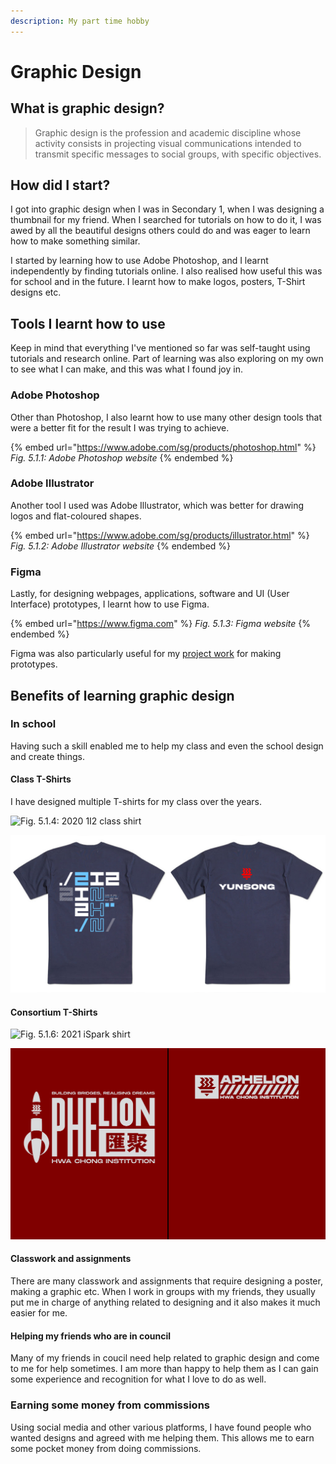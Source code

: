 ```yaml
---
description: My part time hobby
---
```


# Graphic Design

## What is graphic design?

> Graphic design is the profession and academic discipline whose activity consists in projecting visual communications intended to transmit specific messages to social groups, with specific objectives.

## How did I start?

I got into graphic design when I was in Secondary 1, when I was designing a thumbnail for my friend. When I searched for tutorials on how to do it, I was awed by all the beautiful designs others could do and was eager to learn how to make something similar.

I started by learning how to use Adobe Photoshop, and I learnt independently by finding tutorials online. I also realised how useful this was for school and in the future. I learnt how to make logos, posters, T-Shirt designs etc.

## Tools I learnt how to use

Keep in mind that everything I've mentioned so far was self-taught using tutorials and research online. Part of learning was also exploring on my own to see what I can make, and this was what I found joy in.

### Adobe Photoshop

Other than Photoshop, I also learnt how to use many other design tools that were a better fit for the result I was trying to achieve.

{% embed url="https://www.adobe.com/sg/products/photoshop.html" %}
_Fig. 5.1.1: Adobe Photoshop website_
{% endembed %}

### Adobe Illustrator

Another tool I used was Adobe Illustrator, which was better for drawing logos and flat-coloured shapes.

{% embed url="https://www.adobe.com/sg/products/illustrator.html" %}
_Fig. 5.1.2: Adobe Illustrator website_
{% endembed %}

### Figma

Lastly, for designing webpages, applications, software and UI (User Interface) prototypes, I learnt how to use Figma.

{% embed url="https://www.figma.com" %}
_Fig. 5.1.3: Figma website_
{% endembed %}

Figma was also particularly useful for my [project work](broken-reference) for making prototypes.

## Benefits of learning graphic design

### In school

Having such a skill enabled me to help my class and even the school design and create things.

#### Class T-Shirts

I have designed multiple T-shirts for my class over the years.

![Fig. 5.1.4: 2020 1I2 class shirt](../.gitbook/assets/1i2shirt.png)

![Fig. 5.1.5: 2021 2I2 class shirt design](../.gitbook/assets/combine.png)

#### Consortium T-Shirts

![Fig. 5.1.6: 2021 iSpark shirt](../.gitbook/assets/isparkshirt.png)

![Fig. 5.1.7: 2022 Aphelion shirt design submission](../.gitbook/assets/aphelionshirt.png)

#### Classwork and assignments

There are many classwork and assignments that require designing a poster, making a graphic etc. When I work in groups with my friends, they usually put me in charge of anything related to designing and it also makes it much easier for me.

#### Helping my friends who are in council

Many of my friends in coucil need help related to graphic design and come to me for help sometimes. I am more than happy to help them as I can gain some experience and recognition for what I love to do as well.

### Earning some money from commissions

Using social media and other various platforms, I have found people who wanted designs and agreed with me helping them. This allows me to earn some pocket money from doing commissions.
